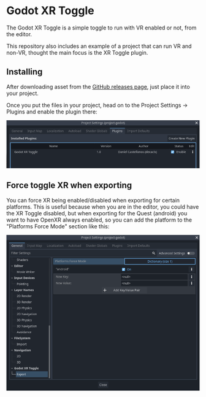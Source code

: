 # Godot XR Toggle

The Godot XR Toggle is a simple toggle to run with VR enabled or not, from the editor.

This repository also includes an example of a project that can run VR and non-VR, thought the main focus is the XR Toggle plugin.


## Installing

After downloading asset from the [GitHub releases page](https://github.com/decacis/godot_xr_toggle/releases), just place it into your project.

Once you put the files in your project, head on to the Project Settings -> Plugins and enable the plugin there:

![enable-plugin](./assets/screenshots/plugin_enable.png)

## Force toggle XR when exporting

You can force XR being enabled/disabled when exporting for certain platforms. This is useful because when you are in the editor, you could have the XR Toggle disabled, but when exporting for the Quest (android) you want to have OpenXR always enabled, so you can add the platform to the "Platforms Force Mode" section like this:

![plugin_settings](./assets/screenshots/plugin_settings.png)
